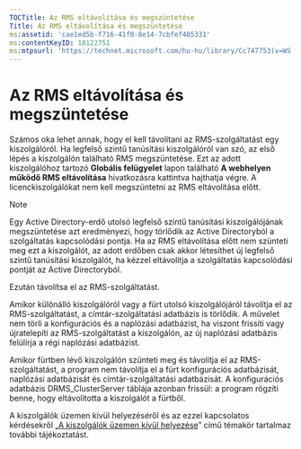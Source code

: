 ```yaml
---
TOCTitle: Az RMS eltávolítása és megszüntetése
Title: Az RMS eltávolítása és megszüntetése
ms:assetid: 'cae1ed5b-f716-41f0-8e14-7cbfef405331'
ms:contentKeyID: 18122751
ms:mtpsurl: 'https://technet.microsoft.com/hu-hu/library/Cc747753(v=WS.10)'
---
```


Az RMS eltávolítása és megszüntetése
====================================

Számos oka lehet annak, hogy el kell távolítani az RMS-szolgáltatást egy kiszolgálóról. Ha legfelső szintű tanúsítási kiszolgálóról van szó, az első lépés a kiszolgálón található RMS megszüntetése. Ezt az adott kiszolgálóhoz tartozó **Globális felügyelet** lapon található **A webhelyen működő RMS eltávolítása** hivatkozásra kattintva hajthatja végre. A licenckiszolgálókat nem kell megszüntetni az RMS eltávolítása előtt.

> [!NOTE]  
> Egy Active Directory-erdő utolsó legfelső szintű tanúsítási kiszolgálójának megszüntetése azt eredményezi, hogy törlődik az Active Directoryból a szolgáltatás kapcsolódási pontja. Ha az RMS eltávolítása előtt nem szünteti meg ezt a kiszolgálót, az adott erdőben csak akkor létesíthet új legfelső szintű tanúsítási kiszolgálót, ha kézzel eltávolítja a szolgáltatás kapcsolódási pontját az Active Directoryból. 

Ezután távolítsa el az RMS-szolgáltatást.

Amikor különálló kiszolgálóról vagy a fürt utolsó kiszolgálójáról távolítja el az RMS-szolgáltatást, a címtár-szolgáltatási adatbázis is törlődik. A művelet nem törli a konfigurációs és a naplózási adatbázist, ha viszont frissíti vagy újratelepíti az RMS-szolgáltatást a kiszolgálón, az új naplózási adatbázis felülírja a régi naplózási adatbázist.

Amikor fürtben lévő kiszolgálón szünteti meg és távolítja el az RMS-szolgáltatást, a program nem távolítja el a fürt konfigurációs adatbázisát, naplózási adatbázisát és címtár-szolgáltatási adatbázisát. A konfigurációs adatbázis DRMS\_ClusterServer táblája azonban frissül: a program rögzíti benne, hogy eltávolította a kiszolgálót a fürtből.

A kiszolgálók üzemen kívül helyezéséről és az ezzel kapcsolatos kérdésekről „[A kiszolgálók üzemen kívül helyezése](https://technet.microsoft.com/52005e2e-9563-4ba0-906c-3cc76f9c378f)” című témakör tartalmaz további tájékoztatást.
